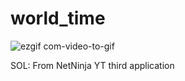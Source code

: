 # world_time

![ezgif com-video-to-gif](https://user-images.githubusercontent.com/50623160/86997466-c1abb900-c1cb-11ea-9496-43a2849ed5fc.gif)

SOL: From NetNinja YT third application
